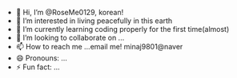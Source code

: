 - 👋 Hi, I’m @RoseMe0129, korean!
- 👀 I’m interested in living peacefully in this earth
- 🌱 I’m currently learning coding properly for the first time(almost)
- 💞️ I’m looking to collaborate on ...
- 📫 How to reach me ...email me! minaj9801@naver
- 😄 Pronouns: ...
- ⚡ Fun fact: ...

<!---
RoseMe0129/RoseMe0129 is a ✨ special ✨ repository because its `README.md` (this file) appears on your GitHub profile.
You can click the Preview link to take a look at your changes.
--->
